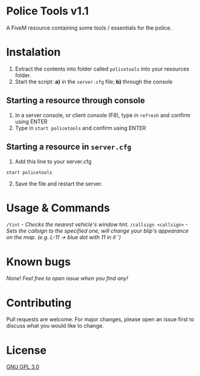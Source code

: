 # Police Tools v1.1

A FiveM resource containing some tools / essentials for the police.

# Instalation

1. Extract the contents into folder called `policetools` into your resources folder.
2. Start the script: **a)** in the `server.cfg` file; **b)** through the console

## Starting a resource through console

1. In a server console, or client console (F8), type in `refresh` and confirm using ENTER
2. Type in `start policetools` and confirm using ENTER

## Starting a resource in `server.cfg`
1. Add this line to your server.cfg
```
start policetools
```
2. Save the file and restart the server.

# Usage & Commands

`/tint` - *Checks the nearest vehicle's window tint.*
`/callsign <callsign>` - *Sets the callsign to the specified one, will change your blip's appearance on the map. (e.g. L-11 -> blue dot with 11 in it¨)*

# Known bugs
*None! Feel free to open issue when you find any!*

# Contributing
Pull requests are welcome. For major changes, please open an issue first to discuss what you would like to change.

# License
[GNU GPL 3.0](https://github.com/gimicze/doorcontrol/blob/main/LICENSE)